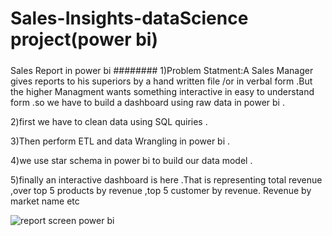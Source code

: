 # Sales-Insights-dataScience project(power bi)
#####
Sales Report  in power bi
########
1)Problem Statment:A Sales Manager gives reports to his superiors by a hand written file /or in verbal form .But the higher Managment wants something interactive in easy to understand form .so we have to build a dashboard using raw data in power bi .

2)first we have to clean data using SQL quiries .

3)Then perform ETL and data Wrangling in power bi .

4)we use star schema in power bi to build our data model .

5)finally an interactive dashboard is here .That is representing total revenue ,over top 5 products by revenue ,top 5 customer by revenue. Revenue by market name etc 

![report screen power bi](https://user-images.githubusercontent.com/87670845/132744348-63bff2e8-6ba1-4f94-a5eb-6b882b73fdea.JPG)
